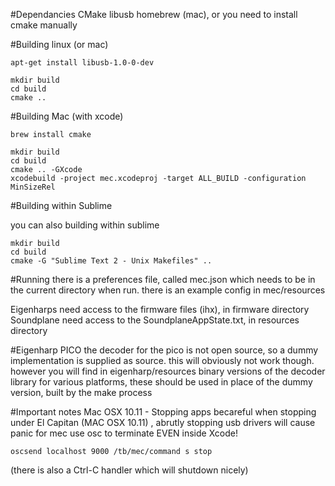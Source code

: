 #Dependancies
CMake
libusb
homebrew (mac), or you need to install cmake manually 

#Building linux (or mac)

    apt-get install libusb-1.0-0-dev

    mkdir build
    cd build
    cmake .. 


#Building Mac (with xcode)

    brew install cmake

    mkdir build
    cd build
    cmake .. -GXcode 
    xcodebuild -project mec.xcodeproj -target ALL_BUILD -configuration MinSizeRel

#Building within Sublime

you can also building within sublime

    mkdir build
    cd build
    cmake -G "Sublime Text 2 - Unix Makefiles" .. 


#Running
there is a preferences file, called mec.json which needs to be in the current directory when run.
there is an example config in mec/resources

Eigenharps need access to the firmware files (ihx), in firmware directory
Soundplane need access to the SoundplaneAppState.txt, in resources directory 

#Eigenharp PICO
the decoder for the pico is not open source, so a dummy implementation is supplied as source.
this will obviously not work though.
however you will find in eigenharp/resources binary versions of the decoder library for various platforms, these should be used in place of the dummy version, built by the make process



#Important notes
Mac OSX 10.11 - Stopping apps
becareful when stopping under El Capitan (MAC OSX 10.11) , abrutly stopping usb drivers will cause panic
for mec use osc to terminate EVEN inside Xcode!

    oscsend localhost 9000 /tb/mec/command s stop

(there is also a Ctrl-C handler which will shutdown nicely)









